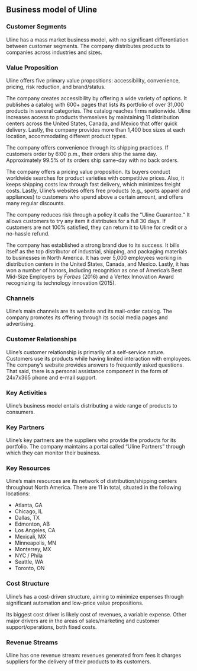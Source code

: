 Business model of Uline
-----------------------

 ### Customer Segments

 Uline has a mass market business model, with no significant differentiation between customer segments. The company distributes products to companies across industries and sizes.

 ### Value Proposition

 Uline offers five primary value propositions: accessibility, convenience, pricing, risk reduction, and brand/status.

 The company creates accessibility by offering a wide variety of options. It publishes a catalog with 600+ pages that lists its portfolio of over 31,000 products in several categories. The catalog reaches firms nationwide. Uline increases access to products themselves by maintaining 11 distribution centers across the United States, Canada, and Mexico that offer quick delivery. Lastly, the company provides more than 1,400 box sizes at each location, accommodating different product types.

 The company offers convenience through its shipping practices. If customers order by 6:00 p.m., their orders ship the same day. Approximately 99.5% of its orders ship same-day with no back orders.

 The company offers a pricing value proposition. Its buyers conduct worldwide searches for product varieties with competitive prices. Also, it keeps shipping costs low through fast delivery, which minimizes freight costs. Lastly, Uline’s websites offers free products (e.g., sports apparel and appliances) to customers who spend above a certain amount, and offers many regular discounts.

 The company reduces risk through a policy it calls the “Uline Guarantee.“ It allows customers to try any item it distributes for a full 30 days. If customers are not 100% satisfied, they can return it to Uline for credit or a no-hassle refund.

 The company has established a strong brand due to its success. It bills itself as the top distributor of industrial, shipping, and packaging materials to businesses in North America. It has over 5,000 employees working in distribution centers in the United States, Canada, and Mexico. Lastly, it has won a number of honors, including recognition as one of America’s Best Mid-Size Employers by *Forbes* (2016) and a Vertex Innovation Award recognizing its technology innovation (2015).

 ### Channels

 Uline’s main channels are its website and its mail-order catalog. The company promotes its offering through its social media pages and advertising.

 ### Customer Relationships

 Uline’s customer relationship is primarily of a self-service nature. Customers use its products while having limited interaction with employees. The company’s website provides answers to frequently asked questions. That said, there is a personal assistance component in the form of 24x7x365 phone and e-mail support.

 ### Key Activities

 Uline’s business model entails distributing a wide range of products to consumers.

 ### Key Partners

 Uline’s key partners are the suppliers who provide the products for its portfolio. The company maintains a portal called “Uline Partners” through which they can monitor their business.

 ### Key Resources

 Uline’s main resources are its network of distribution/shipping centers throughout North America. There are 11 in total, situated in the following locations:

  * Atlanta, GA
 * Chicago, IL
 * Dallas, TX
 * Edmonton, AB
 * Los Angeles, CA
 * Mexicali, MX
 * Minneapolis, MN
 * Monterrey, MX
 * NYC / Phila
 * Seattle, WA
 * Toronto, ON
  ### Cost Structure

 Uline’s has a cost-driven structure, aiming to minimize expenses through significant automation and low-price value propositions.

 Its biggest cost driver is likely cost of revenues, a variable expense. Other major drivers are in the areas of sales/marketing and customer support/operations, both fixed costs.

 ### Revenue Streams

 Uline has one revenue stream: revenues generated from fees it charges suppliers for the delivery of their products to its customers.